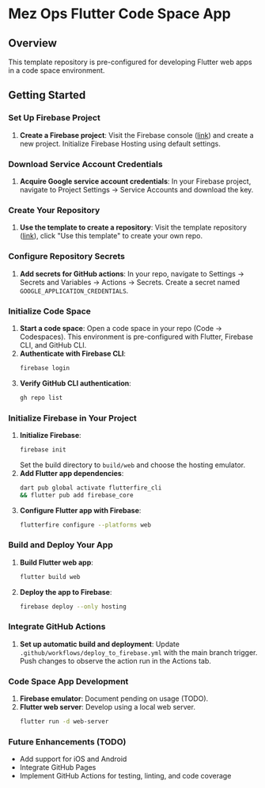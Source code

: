 # Mez Ops Flutter Code Space App

## Overview
This template repository is pre-configured for developing Flutter web apps in a code space environment.

## Getting Started

### Set Up Firebase Project
1. **Create a Firebase project**: Visit the Firebase console ([link](https://console.firebase.google.com/)) and create a new project. Initialize Firebase Hosting using default settings.

### Download Service Account Credentials
1. **Acquire Google service account credentials**: In your Firebase project, navigate to Project Settings -> Service Accounts and download the key. 

### Create Your Repository
1. **Use the template to create a repository**: Visit the template repository ([link](https://github.com/Mez-Ops/mezops-flutter-app)), click "Use this template" to create your own repo.

### Configure Repository Secrets
1. **Add secrets for GitHub actions**: In your repo, navigate to Settings -> Secrets and Variables -> Actions -> Secrets. Create a secret named `GOOGLE_APPLICATION_CREDENTIALS`.

### Initialize Code Space
1. **Start a code space**: Open a code space in your repo (Code -> Codespaces). This environment is pre-configured with Flutter, Firebase CLI, and GitHub CLI.
2. **Authenticate with Firebase CLI**:
    ```bash
    firebase login
    ```
3. **Verify GitHub CLI authentication**:
    ```bash
    gh repo list
    ```

### Initialize Firebase in Your Project
1. **Initialize Firebase**:
    ```bash
    firebase init
    ```
   Set the build directory to `build/web` and choose the hosting emulator.
2. **Add Flutter app dependencies**:
    ```bash
    dart pub global activate flutterfire_cli
    && flutter pub add firebase_core
    ```
3. **Configure Flutter app with Firebase**:
    ```bash
    flutterfire configure --platforms web
    ```

### Build and Deploy Your App
1. **Build Flutter web app**:
    ```bash
    flutter build web
    ```
2. **Deploy the app to Firebase**:
    ```bash
    firebase deploy --only hosting
    ```

### Integrate GitHub Actions
1. **Set up automatic build and deployment**: Update `.github/workflows/deploy_to_firebase.yml` with the main branch trigger. Push changes to observe the action run in the Actions tab.

### Code Space App Development
1. **Firebase emulator**: Document pending on usage (TODO).
2. **Flutter web server**: Develop using a local web server.
    ```bash
    flutter run -d web-server
    ```

### Future Enhancements (TODO)
- Add support for iOS and Android
- Integrate GitHub Pages
- Implement GitHub Actions for testing, linting, and code coverage
